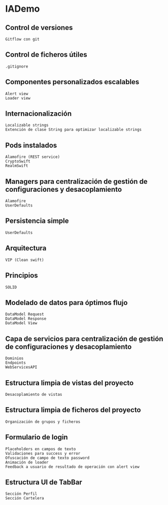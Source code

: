 # IADemo

 ## Control de versiones
	Gitflow con git
  
## Control de ficheros útiles
	.gitignore
  
## Componentes personalizados escalables
	Alert view
	Loader view
  
## Internacionalización
	Localizable strings
	Extención de clase String para optimizar localizable strings
  
## Pods instalados
	Alamofire (REST service)
	CryptoSwift
	RealmSwift
  
## Managers para centralización de gestión de configuraciones y desacoplamiento
	Alamofire
	UserDefaults
  
## Persistencia simple
	UserDefaults
  
## Arquitectura
	VIP (Clean swift)
	
## Principios
	SOLID
	
## Modelado de datos para óptimos flujo
	DataModel Request
	DataModel Response
	DataModel View
  
## Capa de servicios para centralización de gestión de configuraciones y desacoplamiento
	Dominios
	Endpoints
	WebServicesAPI
	
## Estructura limpia de vistas del proyecto
	Desacoplamiento de vistas
	
## Estructura limpia de ficheros del proyecto
	Organización de grupos y ficheros
  
## Formulario de login
	Placeholders en campos de texto
	Validaciones para success y error
	Ofuscación de campo de texto password
	Animación de loader
	Feedback a usuario de resultado de operación con alert view
	
## Estructura UI de TabBar
	Sección Perfil
	Sección Cartelera
